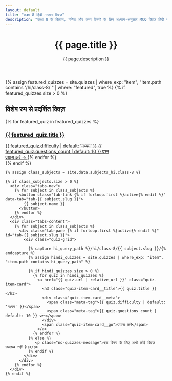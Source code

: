 ```yaml
---
layout: default
title: "कक्षा 8 हिंदी माध्यम क्विज़"
description: "कक्षा 8 के विज्ञान, गणित और अन्य विषयों के लिए अध्याय-अनुसार MCQ क्विज़ हिंदी में प्राप्त करें।"
---
```

<div class="dashboard-wrapper">
  <header class="dashboard-header">
    <div>
      <h1 class="dashboard-title">{{ page.title }}</h1>
      <p class="dashboard-description">{{ page.description }}</p>
    </div>
  </header>

  {% assign featured_quizzes = site.quizzes | where_exp: "item", "item.path contains '/hi/class-8/'" | where: "featured", true %}
  {% if featured_quizzes.size > 0 %}
  <section class="featured-carousel">
    <h2 class="carousel-title">विशेष रुप से प्रदर्शित क्विज़</h2>
    <div class="carousel-track">
      {% for featured_quiz in featured_quizzes %}
        <a href="{{ featured_quiz.url | relative_url }}" class="featured-card-small">
          <div class="card-content">
            <h3 class="card-title">{{ featured_quiz.title }}</h3>
            <div class="card-meta">
              <span class="meta-tag">{{ featured_quiz.difficulty | default: 'मध्यम' }}</span>
              <span class="meta-tag">{{ featured_quiz.questions_count | default: 10 }} प्रश्न</span>
            </div>
          </div>
          <span class="card-go">प्रयास करें →</span>
        </a>
      {% endfor %}
    </div>
  </section>
  {% endif %}

  <main class="dashboard-main">
    
    {% assign class_subjects = site.data.subjects_hi.class-8 %}
    
    {% if class_subjects.size > 0 %}
      <div class="tabs-nav">
        {% for subject in class_subjects %}
          <button class="tab-link {% if forloop.first %}active{% endif %}" data-tab="tab-{{ subject.slug }}">
            {{ subject.name }}
          </button>
        {% endfor %}
      </div>
      <div class="tabs-content">
        {% for subject in class_subjects %}
          <div class="tab-pane {% if forloop.first %}active{% endif %}" id="tab-{{ subject.slug }}">
            <div class="quiz-grid">
              
              {% capture hi_query_path %}/hi/class-8/{{ subject.slug }}/{% endcapture %}
              {% assign hindi_quizzes = site.quizzes | where_exp: "item", "item.path contains hi_query_path" %}
              
              {% if hindi_quizzes.size > 0 %}
                {% for quiz in hindi_quizzes %}
                  <a href="{{ quiz.url | relative_url }}" class="quiz-item-card">
                    <h3 class="quiz-item-card__title">{{ quiz.title }}</h3>
                    <div class="quiz-item-card__meta">
                      <span class="meta-tag">{{ quiz.difficulty | default: 'मध्यम' }}</span>
                      <span class="meta-tag">{{ quiz.questions_count | default: 10 }} प्रश्न</span>
                    </div>
                    <span class="quiz-item-card__go">प्रयास करें</span>
                  </a>
                {% endfor %}
              {% else %}
                 <p class="no-quizzes-message">इस विषय के लिए अभी कोई क्विज़ उपलब्ध नहीं है।</p>
              {% endif %}
            </div>
          </div>
        {% endfor %}
      </div>
    {% endif %}
  </main>
</div>